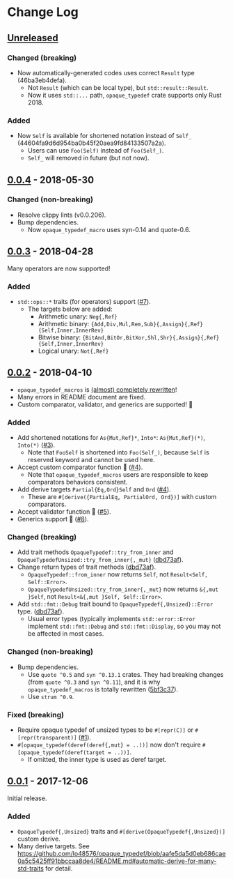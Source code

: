 # Change Log

## [Unreleased]

### Changed (breaking)

* Now automatically-generated codes uses correct `Result` type
  (46ba3eb4defa).
    + Not `Result` (which can be local type), but `std::result::Result`.
    + Now it uses `std::...` path, `opaque_typedef` crate supports only Rust 2018.

### Added

* Now `Self` is available for shortened notation instead of `Self_`
  (44604fa9d6d954ba0b45f20aea9fd84133507a2a).
    + Users can use `Foo(Self)` instead of `Foo(Self_)`.
    + `Self_` will removed in future (but not now).


## [0.0.4] - 2018-05-30

### Changed (non-breaking)

* Resolve clippy lints (v0.0.206).
* Bump dependencies.
    + Now `opaque_typedef_macro` uses syn-0.14 and quote-0.6.


## [0.0.3] - 2018-04-28

Many operators are now supported!

### Added

* `std::ops::*` traits (for operators) support
  ([#7](https://github.com/lo48576/opaque_typedef/issues/7)).
    + The targets below are added:
        - Arithmetic unary: `Neg{,Ref}`
        - Arithmetic binary: `{Add,Div,Mul,Rem,Sub}{,Assign}{,Ref}{Self,Inner,InnerRev}`
        - Bitwise binary: `{BitAnd,BitOr,BitXor,Shl,Shr}{,Assign}{,Ref}{Self,Inner,InnerRev}`
        - Logical unary: `Not{,Ref}`


## [0.0.2] - 2018-04-10

* `opaque_typedef_macros` is [(almost) completely rewritten](https://github.com/lo48576/opaque_typedef/commit/5bf3c37aa1e89aff6812785b90f789e73e0f11af)!
* Many errors in README document are fixed.
* Custom comparator, validator, and generics are supported! :tada:

### Added

  * Add shortened notations for `As{Mut,Ref}*`, `Into*`: `As{Mut,Ref}(*)`, `Into(*)`
    ([#3](https://github.com/lo48576/opaque_typedef/issues/3)).
      + Note that `FooSelf` is shortened into `Foo(Self_)`, because `Self` is reserved keyword and
        cannot be used here.
  * Accept custom comparator function :tada:
    ([#4](https://github.com/lo48576/opaque_typedef/issues/4)).
      + Note that `opaque_typedef_macros` users are responsible to keep comparators behaviors consistent.
  * Add derive targets `Partial{Eq,Ord}Self` and `Ord`
    ([#4](https://github.com/lo48576/opaque_typedef/issues/4)).
      + These are `#[derive({PartialEq, PartialOrd, Ord})]` with custom comparators.
  * Accept validator function :tada:
    ([#5](https://github.com/lo48576/opaque_typedef/issues/5)).
  * Generics support :tada:
    ([#8](https://github.com/lo48576/opaque_typedef/issues/8)).

### Changed (breaking)

  * Add trait methods `OpaqueTypedef::try_from_inner` and `OpaqueTypedefUnsized::try_from_inner{,_mut}`
    ([dbd73af](https://github.com/lo48576/opaque_typedef/commit/dbd73afb7e24aa44c30d032dd88400f2e0766ddc#diff-ced119d73487961f323daca79cbdc0e5)).
  * Change return types of trait methods
    ([dbd73af](https://github.com/lo48576/opaque_typedef/commit/dbd73afb7e24aa44c30d032dd88400f2e0766ddc#diff-ced119d73487961f323daca79cbdc0e5)).
      + `OpaqueTypedef::from_inner` now returns `Self`, not `Result<Self, Self::Error>`.
      + `OpaqueTypedefUnsized::try_from_inner{,_mut}` now returns `&{,mut }Self`,
        not `Result<&{,mut }Self, Self::Error>`.
  * Add `std::fmt::Debug` trait bound to `OpaqueTypedef{,Unsized}::Error` type.
    ([dbd73af](https://github.com/lo48576/opaque_typedef/commit/dbd73afb7e24aa44c30d032dd88400f2e0766ddc#diff-ced119d73487961f323daca79cbdc0e5)).
      + Usual error types (typically implements `std::error::Error` implement `std::fmt::Debug` and
        `std::fmt::Display`, so you may not be affected in most cases.

### Changed (non-breaking)

  * Bump dependencies.
      + Use `quote ^0.5` and `syn ^0.13.1` crates.
        They had breaking changes (from `quote ^0.3` and `syn ^0.11`),
        and it is why `opaque_typedef_macros` is totally rewritten
        ([5bf3c37](https://github.com/lo48576/opaque_typedef/commit/5bf3c37aa1e89aff6812785b90f789e73e0f11af)).
      + Use `strum ^0.9`.

### Fixed (breaking)

  * Require opaque typedef of unsized types to be `#[repr(C)]` or `#[repr(transparent)]`
    ([#1](https://github.com/lo48576/opaque_typedef/issues/1)).
  * `#[opaque_typedef(deref(deref{,mut} = ..))]` now don't require
    `#[opaque_typedef(deref(target = ..))]`.
      + If omitted, the inner type is used as deref target.


## [0.0.1] - 2017-12-06

Initial release.

### Added

  * `OpaqueTypedef{,Unsized}` traits and `#[derive(OpaqueTypedef{,Unsized})]` custom derive.
  * Many derive targets.
    See <https://github.com/lo48576/opaque_typedef/blob/aafe5da5d0eb686cae0a5c5425ff91bbccaa8de4/README.md#automatic-derive-for-many-std-traits> for detail.



[Unreleased]: <https://github.com/lo48576/opaque_typedef/compare/v0.0.4...develop>
[0.0.4]: <https://github.com/lo48576/opaque_typedef/releases/tag/v0.0.4>
[0.0.3]: <https://github.com/lo48576/opaque_typedef/releases/tag/v0.0.3>
[0.0.2]: <https://github.com/lo48576/opaque_typedef/releases/tag/v0.0.2>
[0.0.1]: <https://github.com/lo48576/opaque_typedef/releases/tag/v0.0.1>
